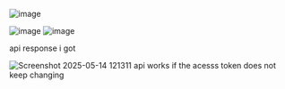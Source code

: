 ![image](https://github.com/user-attachments/assets/42414245-08f1-4ed3-b8f4-9330107df217)

![image](https://github.com/user-attachments/assets/3788ca17-156c-47f0-b535-ab2f3c5ccc50)
![image](https://github.com/user-attachments/assets/3d5fd70a-a7cb-4518-86bc-efc8c887bb63)

api response i got 





![Screenshot 2025-05-14 121311](https://github.com/user-attachments/assets/33ce0f5d-cf7f-4ff6-823d-f69e0833f973)
api works if the acesss token does not keep changing
